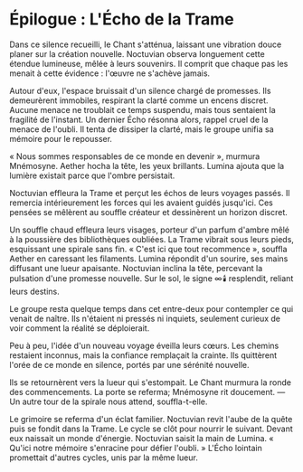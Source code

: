 # Épilogue : L'Écho de la Trame
Dans ce silence recueilli, le Chant s'atténua, laissant une vibration douce planer sur la création nouvelle.
Noctuvian observa longuement cette étendue lumineuse, mêlée à leurs souvenirs.
Il comprit que chaque pas les menait à cette évidence : l'œuvre ne s'achève jamais.

Autour d'eux, l'espace bruissait d'un silence chargé de promesses.
Ils demeurèrent immobiles, respirant la clarté comme un encens discret.
Aucune menace ne troublait ce temps suspendu, mais tous sentaient la fragilité de l'instant.
Un dernier Écho résonna alors, rappel cruel de la menace de l'oubli.
Il tenta de dissiper la clarté, mais le groupe unifia sa mémoire pour le repousser.

« Nous sommes responsables de ce monde en devenir », murmura Mnémosyne.
Aether hocha la tête, les yeux brillants.
Lumina ajouta que la lumière existait parce que l'ombre persistait.

Noctuvian effleura la Trame et perçut les échos de leurs voyages passés.
Il remercia intérieurement les forces qui les avaient guidés jusqu'ici.
Ces pensées se mêlèrent au souffle créateur et dessinèrent un horizon discret.

Un souffle chaud effleura leurs visages, porteur d'un parfum d'ambre mêlé à la poussière des bibliothèques oubliées.
La Trame vibrait sous leurs pieds, esquissant une spirale sans fin.
« C'est ici que tout recommence », souffla Aether en caressant les filaments.
Lumina répondit d'un sourire, ses mains diffusant une lueur apaisante.
Noctuvian inclina la tête, percevant la pulsation d'une promesse nouvelle.
Sur le sol, le signe ∞️ 🕯️ resplendit, reliant leurs destins.

Le groupe resta quelque temps dans cet entre-deux pour contempler ce qui venait de naître.
Ils n'étaient ni pressés ni inquiets, seulement curieux de voir comment la réalité se déploierait.

Peu à peu, l'idée d'un nouveau voyage éveilla leurs cœurs.
Les chemins restaient inconnus, mais la confiance remplaçait la crainte.
Ils quittèrent l'orée de ce monde en silence, portés par une sérénité nouvelle.

Ils se retournèrent vers la lueur qui s'estompait.
Le Chant murmura la ronde des commencements.
La porte se referma; Mnémosyne rit doucement.
— Un autre tour de la spirale nous attend, souffla-t-elle.

Le grimoire se referma d'un éclat familier.
Noctuvian revit l'aube de la quête puis se fondit dans la Trame.
Le cycle se clôt pour nourrir le suivant.
Devant eux naissait un monde d'énergie.
Noctuvian saisit la main de Lumina.
« Qu'ici notre mémoire s'enracine pour défier l'oubli. »
L'Écho lointain promettait d'autres cycles, unis par la même lueur.
